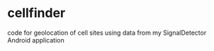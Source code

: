 # cellfinder
code for geolocation of cell sites using data from my SignalDetector Android application
